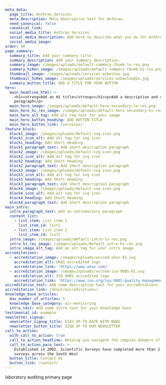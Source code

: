 ```yaml
---
meta_data:
  page_title: Anthrax Services
  meta_description: Meta description text for Anthrax.
  need_canonical: false
  canonical_link:
  social_media_title: Anthrax Services
  social_media_description: Add more to describe what you do for Anthrax
  social_media_image:
order: 40
page_summary:
  summary_title: Add your summary title
  summary_description: Add your summary description.
  summary_image: /images/uploads/default-summary-thumb-lo-res.png
  summary_hiRes_image: /images/uploads/default-summary-thumb-hi-res.png
  thumbnail_image: /images/uploads/services-asbestos.jpg
  thumbnail_hiRes_image: /images/uploads/services-asbestos@2x.jpg
  summary_button_title: ADD A TITLE FOR YOUR BUTTON
hero:
  main_headline_html: >-
    <h1><strong>Add an H1 title</strong></h1><p>Add a descriptive and short
    paragraph</p>
  main_hero_image: /images/uploads/default-hero-secondary-lo-res.png
  main_hero_hi_res_image: /images/uploads/default-hero-secondary-hi-res.png
  main_hero_alt_tag: Add alt tag text for your image
  main_hero_button_heading: ADD BUTTON TITLE
  main_hero_button_link: /services/
feature_block:
  block1_image: /images/uploads/default-svg-icon.png
  block1_icon_alt: Add alt tag for svg icon
  block1_heading: Add Short Heading
  block1_paragraph_text: Add short description paragraph
  block2_image: /images/uploads/default-svg-icon.png
  block2_icon_alt: Add alt tag for svg icon
  block2_heading: Add Short Heading
  block2_paragraph_text: Add short description paragraph
  block3_image: /images/uploads/default-svg-icon.png
  block3_icon_alt: Add alt tag for svg icon
  block3_heading: Add Short Heading
  block3_paragraph_text: Add short description paragraph
  block4_image: /images/uploads/default-svg-icon.png
  block4_icon_alt: Add alt tag for svg icon
  block4_heading: Add Short Heading
  block4_paragraph_text: Add short description paragraph
main_intro:
  intro_paragraph_text: Add an introductory paragraph
  content_list:
    - list_item: List item 1
      list_item_id: list1
    - list_item: List item 2
      list_item_id: list2
  intro_image: /images/uploads/default-intro-lo-res.png
  intro_hi_res_image: /images/uploads/default-intro-hi-res.png
  intro_image_alt_tag: Add an alt tag for your intro image
accreditations:
  - accreditation_image: /images/uploads/accred-ukas-01.svg
    accreditation_alt: UKAS accredited logo
    accreditation_link: 'https://www.ukas.com/'
  - accreditation_image: /images/uploads/accred-iso-9001-01.svg
    accreditation_alt: ISO 9001 accredited logo
    accreditation_link: 'https://www.iso.org/iso-9001-quality-management.html'
accreditation_text: Add some descriptive text for your accreditations.
accreditation_link: /about/accreditations/
knowledge_base_articles:
  max_number_of_articles: 5
  knowledge_base_category: air-monitoring
  intro_text: Add some intro text for your knowledge base
testimonial_id: example
newsletter_signup:
  newsletter_signup_title: STAY UP-TO-DATE WITH NEWS
  newsletter_button_title: SIGN UP TO OUR NEWSLETTER
call_to_action:
  with_call_to_action: true
  call_to_action_headline: Helping you navigate the complex dangers of...
  call_to_action_para_text: >-
    Established in 2002, Scientific Surveys have completed more than 2,500
    surveys across the South West
  button_title: Contact Us
  button_link: /contact/
---
```


laboratory auditing primary page
